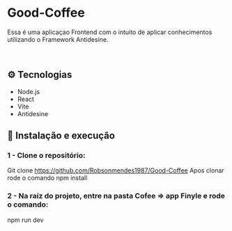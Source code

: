 # Good-Coffee
Essa é uma aplicaçao  Frontend com o intuito de aplicar conhecimentos utilizando o Framework Antidesine.

<br />

## ⚙️ Tecnologias

- Node.js
- React
- Vite
- Antidesine

## 🚀 Instalação e execução

### 1 - Clone o repositório:
Git clone https://github.com/Robsonmendes1987/Good-Coffee
Apos clonar rode o comando npm install

### 2 - Na raíz do projeto, entre na pasta Cofee => app Finyle e rode o comando:
npm run dev

<br />
